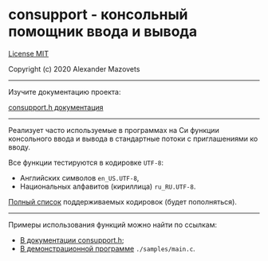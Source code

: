# consupport - консольный помощник ввода и вывода #

[License
MIT](https://github.com/asmazovec/consupport/blob/master/LICENSE)

Copyright (c) 2020 Alexander Mazovets

---

Изучите документацию проекта:

[consupport.h документация]()

---

Реализует часто используемые в программах на Си функции консольного 
ввода и вывода в стандартные потоки с приглашениями ко вводу. 

Все функции тестируются в кодировке `UTF-8`:

- Английских символов `en_US.UTF-8`, 
- Национальных алфавитов (кириллица) `ru_RU.UTF-8`.

[Полный список]() поддерживаемых кодировок (будет пополняться). 

---

Примеры использования функций можно найти по ссылкам:

- [В документации
consupport.h](https://github.com/asmazovec/consupport/blob/master/consupport.md);
- [В демонстрационной программе]() `./samples/main.c`.
